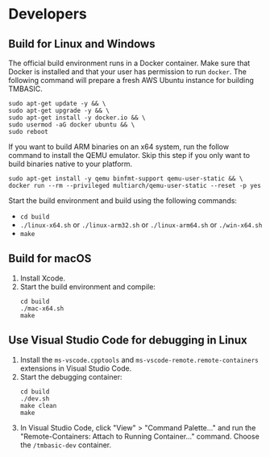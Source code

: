 # Developers

## Build for Linux and Windows
The official build environment runs in a Docker container. Make sure that Docker is installed and that your user has permission to run `docker`. The following command will prepare a fresh AWS Ubuntu instance for building TMBASIC.

```
sudo apt-get update -y && \
sudo apt-get upgrade -y && \
sudo apt-get install -y docker.io && \
sudo usermod -aG docker ubuntu && \
sudo reboot
```

If you want to build ARM binaries on an x64 system, run the follow command to install the QEMU emulator. Skip this step if you only want to build binaries native to your platform.

```
sudo apt-get install -y qemu binfmt-support qemu-user-static && \
docker run --rm --privileged multiarch/qemu-user-static --reset -p yes
```

Start the build environment and build using the following commands:
- `cd build`
- `./linux-x64.sh` or `./linux-arm32.sh` or `./linux-arm64.sh` or `./win-x64.sh`
- `make`

## Build for macOS
1. Install Xcode.
1. Start the build environment and compile:
    ```
    cd build
    ./mac-x64.sh
    make
    ```

## Use Visual Studio Code for debugging in Linux
1. Install the `ms-vscode.cpptools` and `ms-vscode-remote.remote-containers` extensions in Visual Studio Code.
1. Start the debugging container:
    ```
    cd build
    ./dev.sh
    make clean
    make
    ```
1. In Visual Studio Code, click "View" > "Command Palette..." and run the "Remote-Containers: Attach to Running Container..." command. Choose the `/tmbasic-dev` container.

